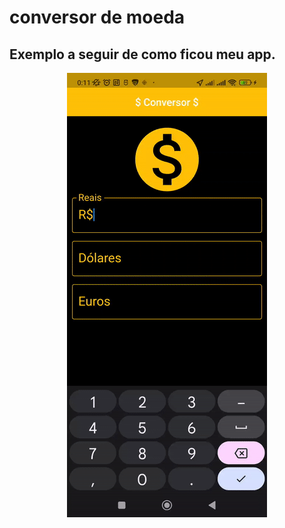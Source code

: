 # conversor de moeda
## Exemplo a seguir de como ficou meu app.

<p align="center">
    <img windth="470" src="android/app/src/assets/gift.gif">
    </p>




